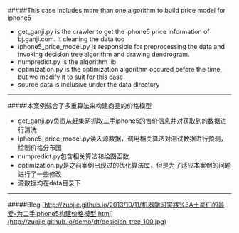 #####This case includes more than one algorithm to build price model for iphone5

* get_ganji.py is the crawler to get the iphone5 price information of bj.ganji.com. It cleaning the data too
* iphone5_price_model.py is responsible for preprocessing the data and invoking decision tree algorithm and drawing dendrogram.
* numpredict.py is the algorithm lib
* optimization.py is the optimization algorithm occured before the time, but we modify it to suit for this case
* source data is inclusive under the data directory 

___

#####本案例综合了多重算法来构建商品的价格模型

* get_ganji.py负责从赶集网抓取二手iphone5的售价信息并对获取到的数据进行清洗
* iphone5_price_model.py读入源数据，调用相关算法对测试数据进行预测，绘制价格分布图
* numpredict.py包含相关算法和绘图函数
* optimization.py是之前案例出现过的优化算法库，但是为了适应本案例的问题进行了一些修改
* 源数据均在data目录下

___

#####Blog
[http://zuojie.github.io/2013/10/11/机器学习实践%3A土豪们的最爱-为二手iphone5构建价格模型.html](http://zuojie.github.io/demo/dt/desicion_tree_100.jpg)
